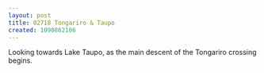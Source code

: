 ```yaml
---
layout: post
title: 02718 Tongariro & Taupo
created: 1090862106
---
```

Looking towards Lake Taupo, as the main descent of the Tongariro crossing begins.
